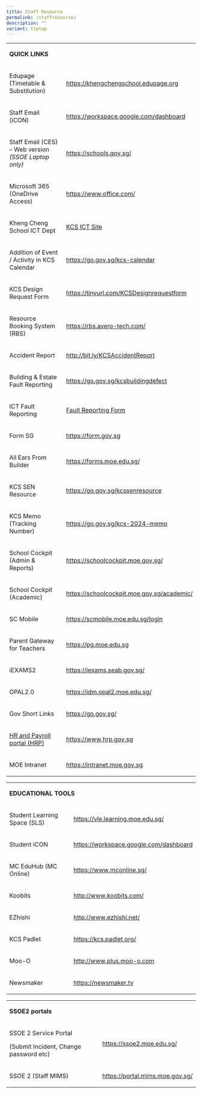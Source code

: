 ```yaml
---
title: Staff Resource
permalink: /staffresource/
description: ""
variant: tiptap
---
```

<table style="minWidth: 50px">
<colgroup>
<col>
<col>
</colgroup>
<tbody>
<tr>
<td rowspan="1" colspan="2">
<p><strong>QUICK LINKS</strong>
</p>
</td>
</tr>
<tr>
<td rowspan="1" colspan="1">
<p>Edupage (Timetable &amp; Substitution)</p>
</td>
<td rowspan="1" colspan="1">
<p><a href="https://khengchengschool.edupage.org/" rel="noopener noreferrer nofollow" target="_blank">https://khengchengschool.edupage.org</a>
</p>
</td>
</tr>
<tr>
<td rowspan="1" colspan="1">
<p>Staff Email (iCON)</p>
</td>
<td rowspan="1" colspan="1">
<p><a href="https://workspace.google.com/dashboard" rel="noopener noreferrer nofollow" target="_blank">https://workspace.google.com/dashboard</a>
</p>
</td>
</tr>
<tr>
<td rowspan="1" colspan="1">
<p>Staff Email (CES) – Web version <em>(SSOE Laptop only)</em>
</p>
</td>
<td rowspan="1" colspan="1">
<p><a href="https://schools.gov.sg/" rel="noopener noreferrer nofollow" target="_blank">https://schools.gov.sg/</a>
</p>
</td>
</tr>
<tr>
<td rowspan="1" colspan="1">
<p>Microsoft 365 (OneDrive Access)</p>
</td>
<td rowspan="1" colspan="1">
<p><a href="https://www.office.com/" rel="noopener noreferrer nofollow" target="_blank">https://www.office.com/</a>
</p>
</td>
</tr>
<tr>
<td rowspan="1" colspan="1">
<p>Kheng Cheng School ICT Dept</p>
</td>
<td rowspan="1" colspan="1">
<p><a href="https://sites.google.com/view/kcs-ict-dept/home" rel="noopener noreferrer nofollow" target="_blank">KCS ICT Site</a>
</p>
</td>
</tr>
<tr>
<td rowspan="1" colspan="1">
<p>Addition of Event / Activity in KCS Calendar</p>
</td>
<td rowspan="1" colspan="1">
<p><a href="https://go.gov.sg/kcs-calendar" rel="noopener noreferrer nofollow" target="_blank">https://go.gov.sg/kcs-calendar</a>
</p>
</td>
</tr>
<tr>
<td rowspan="1" colspan="1">
<p>KCS Design Request Form</p>
</td>
<td rowspan="1" colspan="1">
<p><a href="https://tinyurl.com/KCSDesignrequestform" rel="noopener noreferrer nofollow" target="_blank">https://tinyurl.com/KCSDesignrequestform</a>
</p>
</td>
</tr>
<tr>
<td rowspan="1" colspan="1">
<p>Resource Booking System (RBS)</p>
</td>
<td rowspan="1" colspan="1">
<p><a href="https://rbs.avero-tech.com/" rel="noopener noreferrer nofollow" target="_blank">https://rbs.avero-tech.com/</a>
</p>
</td>
</tr>
<tr>
<td rowspan="1" colspan="1">
<p>Accident Report</p>
</td>
<td rowspan="1" colspan="1">
<p><a href="http://bit.ly/KCSAccidentReport" rel="noopener noreferrer nofollow" target="_blank">http://bit.ly/KCSAccidentReport</a>
</p>
</td>
</tr>
<tr>
<td rowspan="1" colspan="1">
<p>Building &amp; Estate Fault Reporting</p>
</td>
<td rowspan="1" colspan="1">
<p><a href="https://go.gov.sg/kcsbuildingdefect" rel="noopener noreferrer nofollow" target="_blank">https://go.gov.sg/kcsbuildingdefect</a>
</p>
</td>
</tr>
<tr>
<td rowspan="1" colspan="1">
<p>ICT Fault Reporting</p>
</td>
<td rowspan="1" colspan="1">
<p><a href="https://sites.google.com/view/kcs-ict-dept/ict-support/ict-fault-reporting" rel="noopener noreferrer nofollow" target="_blank">Fault Reporting Form</a>
</p>
</td>
</tr>
<tr>
<td rowspan="1" colspan="1">
<p>Form SG</p>
</td>
<td rowspan="1" colspan="1">
<p><a href="https://form.gov.sg/" rel="noopener noreferrer nofollow" target="_blank">https://form.gov.sg</a>
</p>
</td>
</tr>
<tr>
<td rowspan="1" colspan="1">
<p>All Ears From Builder</p>
</td>
<td rowspan="1" colspan="1">
<p><a href="https://forms.moe.edu.sg/" rel="noopener noreferrer nofollow" target="_blank">https://forms.moe.edu.sg/</a>
</p>
</td>
</tr>
<tr>
<td rowspan="1" colspan="1">
<p>KCS SEN Resource</p>
</td>
<td rowspan="1" colspan="1">
<p><a href="https://sites.google.com/moe.edu.sg/kcs-sen-guide/home" rel="noopener noreferrer nofollow" target="_blank">https://go.gov.sg/kcssenresource</a>
</p>
</td>
</tr>
<tr>
<td rowspan="1" colspan="1">
<p>KCS Memo (Tracking Number)</p>
</td>
<td rowspan="1" colspan="1">
<p><a href="https://go.gov.sg/kcs-2024-memo" rel="noopener noreferrer nofollow" target="_blank">https://go.gov.sg/kcs-2024-memo</a>
</p>
</td>
</tr>
<tr>
<td rowspan="1" colspan="1">
<p>School Cockpit (Admin &amp; Reports)</p>
</td>
<td rowspan="1" colspan="1">
<p><a href="https://schoolcockpit.moe.gov.sg/" rel="noopener noreferrer nofollow" target="_blank">https://schoolcockpit.moe.gov.sg/</a>
</p>
</td>
</tr>
<tr>
<td rowspan="1" colspan="1">
<p>School Cockpit (Academic)</p>
</td>
<td rowspan="1" colspan="1">
<p><a href="https://schoolcockpit.moe.gov.sg/academic/" rel="noopener noreferrer nofollow" target="_blank">https://schoolcockpit.moe.gov.sg/academic/</a>
</p>
</td>
</tr>
<tr>
<td rowspan="1" colspan="1">
<p>SC Mobile</p>
</td>
<td rowspan="1" colspan="1">
<p><a href="https://scmobile.moe.edu.sg/login" rel="noopener noreferrer nofollow" target="_blank">https://scmobile.moe.edu.sg/login</a>
</p>
</td>
</tr>
<tr>
<td rowspan="1" colspan="1">
<p>Parent Gateway for Teachers</p>
</td>
<td rowspan="1" colspan="1">
<p><a href="https://pg.moe.edu.sg" rel="noopener noreferrer nofollow" target="_blank">https://pg.moe.edu.sg</a>
</p>
</td>
</tr>
<tr>
<td rowspan="1" colspan="1">
<p>iEXAMS2</p>
</td>
<td rowspan="1" colspan="1">
<p><a href="https://iexams.seab.gov.sg/" rel="noopener noreferrer nofollow" target="_blank">https://iexams.seab.gov.sg/</a>
</p>
</td>
</tr>
<tr>
<td rowspan="1" colspan="1">
<p>OPAL2.0</p>
</td>
<td rowspan="1" colspan="1">
<p><a href="https://idm.opal2.moe.edu.sg/" rel="noopener noreferrer nofollow" target="_blank">https://idm.opal2.moe.edu.sg/</a>
</p>
</td>
</tr>
<tr>
<td rowspan="1" colspan="1">
<p>Gov Short Links</p>
</td>
<td rowspan="1" colspan="1">
<p><a href="https://go.gov.sg/" rel="noopener noreferrer nofollow" target="_blank">https://go.gov.sg/</a>
</p>
</td>
</tr>
<tr>
<td rowspan="1" colspan="1">
<p><a href="https://www.hrp.gov.sg/" rel="noopener noreferrer nofollow" target="_blank">HR and Payroll portal (HRP)</a>
</p>
</td>
<td rowspan="1" colspan="1">
<p><a href="https://www.hrp.gov.sg" rel="noopener noreferrer nofollow" target="_blank">https://www.hrp.gov.sg</a>
</p>
</td>
</tr>
<tr>
<td rowspan="1" colspan="1">
<p>MOE Intranet</p>
</td>
<td rowspan="1" colspan="1">
<p><a href="https://intranet.moe.gov.sg" rel="noopener noreferrer nofollow" target="_blank">https://intranet.moe.gov.sg</a>
</p>
</td>
</tr>
</tbody>
</table>
<table style="minWidth: 50px">
<colgroup>
<col>
<col>
</colgroup>
<tbody>
<tr>
<td rowspan="1" colspan="2">
<p><strong>EDUCATIONAL TOOLS</strong>
</p>
</td>
</tr>
<tr>
<td rowspan="1" colspan="1">
<p>Student Learning Space (SLS)</p>
</td>
<td rowspan="1" colspan="1">
<p><a href="https://vle.learning.moe.edu.sg/" rel="noopener noreferrer nofollow" target="_blank">https://vle.learning.moe.edu.sg/</a>
</p>
</td>
</tr>
<tr>
<td rowspan="1" colspan="1">
<p>Student iCON</p>
</td>
<td rowspan="1" colspan="1">
<p><a href="https://workspace.google.com/dashboard" rel="noopener noreferrer nofollow" target="_blank">https://workspace.google.com/dashboard</a>
</p>
</td>
</tr>
<tr>
<td rowspan="1" colspan="1">
<p>MC EduHub (MC Online)</p>
</td>
<td rowspan="1" colspan="1">
<p><a href="https://www.mconline.sg/" rel="noopener noreferrer nofollow" target="_blank">https://www.mconline.sg/</a>
</p>
</td>
</tr>
<tr>
<td rowspan="1" colspan="1">
<p>Koobits</p>
</td>
<td rowspan="1" colspan="1">
<p><a href="http://www.koobits.com/" rel="noopener noreferrer nofollow" target="_blank">http://www.koobits.com/</a>
</p>
</td>
</tr>
<tr>
<td rowspan="1" colspan="1">
<p>EZhishi</p>
</td>
<td rowspan="1" colspan="1">
<p><a href="http://www.ezhishi.net/" rel="noopener noreferrer nofollow" target="_blank">http://www.ezhishi.net/</a>
</p>
</td>
</tr>
<tr>
<td rowspan="1" colspan="1">
<p>KCS Padlet</p>
</td>
<td rowspan="1" colspan="1">
<p><a href="https://kcs.padlet.org/" rel="noopener noreferrer nofollow" target="_blank">https://kcs.padlet.org/</a>
</p>
</td>
</tr>
<tr>
<td rowspan="1" colspan="1">
<p>Moo-O</p>
</td>
<td rowspan="1" colspan="1">
<p><a href="http://www.plus.moo-o.com/" rel="noopener noreferrer nofollow" target="_blank">http://www.plus.moo-o.com</a>
</p>
</td>
</tr>
<tr>
<td rowspan="1" colspan="1">
<p>Newsmaker</p>
</td>
<td rowspan="1" colspan="1">
<p><a href="https://newsmaker.tv/" rel="noopener noreferrer nofollow" target="_blank">https://newsmaker.tv</a>
</p>
</td>
</tr>
</tbody>
</table>
<table style="minWidth: 50px">
<colgroup>
<col>
<col>
</colgroup>
<tbody>
<tr>
<td rowspan="1" colspan="2">
<p><strong>SSOE2 portals</strong>
</p>
</td>
</tr>
<tr>
<td rowspan="1" colspan="1">
<p>SSOE 2 Service Portal</p>
<p>(Submit Incident, Change password etc)</p>
</td>
<td rowspan="1" colspan="1">
<p><a href="https://ssoe2.moe.edu.sg/" rel="noopener noreferrer nofollow" target="_blank">https://ssoe2.moe.edu.sg/</a>
</p>
</td>
</tr>
<tr>
<td rowspan="1" colspan="1">
<p>SSOE 2 (Staff MIMS)</p>
</td>
<td rowspan="1" colspan="1">
<p><a href="https://portal.mims.moe.gov.sg/" rel="noopener noreferrer nofollow" target="_blank">https://portal.mims.moe.gov.sg/</a>
</p>
</td>
</tr>
</tbody>
</table>
<p></p>